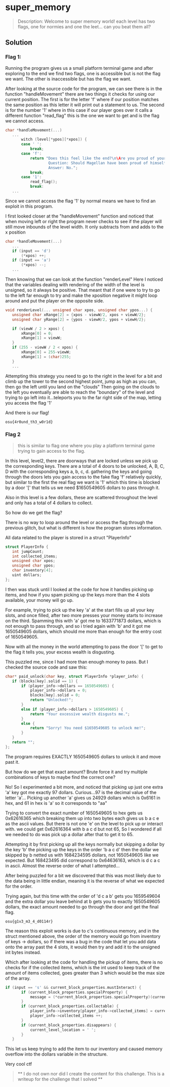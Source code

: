 # super_memory
> Description: Welcome to super memory world! each level has two flags, one for normies and one the leet... can you beat them all?

## Solution

### Flag 1:

Running the program gives us a small platform terminal game and after exploring to the end we find two flags, one is accessible but is not the flag we want.
The other is inaccessible but has the flag we want.

After looking at the source code for the program, we can see there is in the function "handleMovement" there are two things it checks for using our current position.
The first is for the letter 'f' where if our position matches the same position as this letter it will print out a statement to us.
The second is for the number '1' where in this case if our player goes over it calls a different function "read_flag" this is the one we want to get and is the flag we cannot access.

```c
char *handleMovement(...)
   ...
       witch (level[*ypos][*xpos]) {
       case ' ':
           break;
       case 'f':
           return "Does this feel like the end?\n\Are you proud of yourself?\n\
                   Question: Should Magellan have been proud of himself had he turned around after leaving the harbor?\n\
                   Answer: No.";
           break;
       case '1':
           read_flag();
           break:
   ...

```

Since we cannot access the flag '1' by normal means we have to find an exploit in this program.

I first looked closer at the "handleMovement" function and noticed that when moving left or right the program never checks to see if the player will still move inbounds of the level width.
It only subtracts from and adds to the x position

```c
char *handleMovement(...)
   ...
   if (input == 'd')
       (*xpos) ++;
   if (input == 'a')
       (*xpos) --;
   ...
```

Then knowing that we can look at the function "renderLevel"
Here I noticed that the variables dealing with rendering of the width of the level is unsigned, so it always be positive.
That meant that if one were to try to go to the left far enough to try and make the xposition negative it might loop around and put the player on the opposite side.

```c
void renderLevel(... unsigned char xpos, unsigned char ypos...) {
   unsigned char xRange[2] = {xpos - viewW/2, xpos + viewW/2};
   unsigned char yRange[2] = {ypos - viewH/2, ypos + viewH/2};

   if (viewW / 2 > xpos) {
       xRange[0] = 0;
       xRange[1] = viewW;
   }
   if (255 - viewW / 2 < xpos) {
       xRange[0] = 255-viewW;
       xRange[1] = (char)255;
   }
   ...
```

Attempting this strategy you need to go to the right in the level for a bit and climb up the tower to the second highest point, jump as high as you can, then go the left until you land on the "clouds"
Then going on the clouds to the left you eventually are able to reach the "boundary" of the level and trying to go left into it...teleports you to the far right side of the map, letting you access the flag '1'

And there is our flag!

```shell
osu{4r0und_th3_w0r1d}
```

### Flag 2

> this is similar to flag one where you play a platform terminal game trying to gain access to the flag.


In this level, level2, there are doorways that are locked unless we pick up the corresponding keys. There are a total of 4 doors to be unlocked, A, B, C, D with the corresponding keys a, b, c, d.
gathering the keys and going through the doors lets you gain access to the fake flag 'f' relatively quickly, but similar to the first the real flag we want is '1' which this time is blocked by a door '[' that tells us we need $1650549605 dollars to pass through it.

Also in this level is a few dollars, these are scattered throughout the level and only has a total of 4 dollars to collect.

So how do we get the flag?

There is no way to loop around the level or access the flag through the previous glitch, but what is different is how the program stores information.

All data related to the player is stored in a struct "PlayerInfo"

```c
struct PlayerInfo {
   int jumpCount;
   int collected_items;
   unsigned char xpos;
   unsigned char ypos;
   char inventory[4];
   uint dollars;
};
```

I then was stuck until I looked at the code for how it handles picking up items, and how if you spam picking up the keys more than the 4 slots available, your money will go up.

For example, trying to pick up the key 'a' at the start fills up all your key slots, and once filled, after two more presses your money starts to increase on the third.
Spamming this with 'a' got me to 1633771873 dollars, which is not enough to pass through, and so i tried again with 'b' and it got me 1650549605 dollars, which should me more than enough for the entry cost of 1650549605.


Now with all the money in the world attempting to pass the door '[' to get to the flag it tells you, your excess wealth is disgusting.


This puzzled me, since I had more than enough money to pass. But I checked the source code and saw this:

```c
char* paid_unlock(char key, struct PlayerInfo *player_info) {
   if (blocks[key].solid == 1) {
       if (player_info->dollars == 1650549605) {
           player_info->dollars = 0;
           blocks[key].solid = 0;
           return "Unlocked!";
       }
       else if (player_info->dollars > 1650549605) {
           return "Your excessive wealth disgusts me.";
       }
       else {
           return "Sorry! You need $1650549605 to unlock me!";
       }
   }
   return "";
};
```

The program requires EXACTLY 1650549605 dollars to unlock it and move past it.


But how do we get that exact amount? Brute force it and try multiple combinations of keys to maybe find the correct one?


No! So I experimented a bit more, and noticed that picking up just one extra 'a' key got me exactly 97 dollars. Curious...97 is the decimal value of the letter 'a'...
Picking up another 'a' gives us 24929 dollars which is 0x6161 in hex, and 61 in hex is 'a' so it corresponds to "aa"

Trying to convert the exact number of 1650549605 to hex gets us 0x62616365 which breaking them up into two bytes each gives us b a c e as the ascii values.
But there is not one 'e' on the level to pick up or interact with. we could get 0x62616364 with b a c d but not 65, So I wondered if all we needed to do was pick up a dollar after that to get it to 65.


Attempting it by first picking up all the keys normally but skipping a dollar by the key 'b' the picking up the keys in the order 'b a c d' then the dollar we skipped by b
netted us with 1684234595 dollars, not 1650549605 like we expected. But 168423495 did correspond to 0x64636163, which is d c a c in ascii. Almost the reverse order of what I attempted...

After being puzzled for a bit we discovered that this was most likely due to the data being in little endian, meaning it is the reverse of what we expected for the order.

Trying again, but this time with the order of 'd c a b' gets you 1659549604 and the extra dollar you leave behind at b gets you to exactly 1650549605 dollars, the exact amount needed to go through the door and get the final flag.

```shell
osu{g1v3_m3_4_d0114r}
```

The reason this exploit works is due to c's continuous memory, and in the struct mentioned above, the order of the memory would go from inventory of keys -> dollars, so if there was a bug in the code that let you add data onto the array past the 4 slots, it would then try and add it to the unsigned int bytes instead.

Which after looking at the code for handling the pickup of items, there is no checks for if the collected items, which is the int used to keep track of the amount of items collected, goes greater than 3 which would be the max size of the array.

```c
if (input == 's' && current_block_properties.mustInteract) {
       if (current_block_properties.specialProperty) {
           message = (*current_block_properties.specialProperty)(current_level_location, player_info);
       }
       if (current_block_properties.collectable) {
           player_info->inventory[player_info->collected_items] = current_level_location;
           player_info->collected_items ++;
       }
       if (current_block_properties.disappears) {
           current_level_location = ' ';
       }
   }
```

This let us keep trying to add the item to our inventory and caused memory overflow into the dollars variable in the structure.

Very cool ctf 

>** I do not own nor did I create the content for this challenge. This is a writeup for the challenge that I solved **
